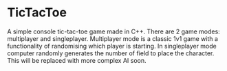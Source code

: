 # TicTacToe
A simple console tic-tac-toe game made in C++.
There are 2 game modes: multiplayer and singleplayer.
Multiplayer mode is a classic 1v1 game with a functionality of randomising which player is starting.
In singleplayer mode computer randomly generates the number of field to place the character. This will be replaced with more complex AI soon.
